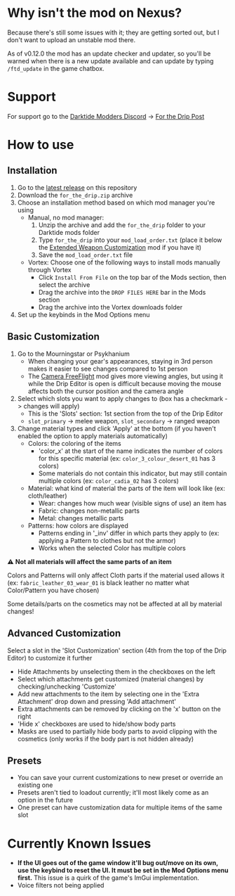 # Why isn't the mod on Nexus?
Because there's still some issues with it; they are getting sorted out, but I don't want to upload an unstable mod there.

As of v0.12.0 the mod has an update checker and updater, so you'll be warned when there is a new update available and can update by typing `/ftd_update` in the game chatbox.


# Support
For support go to the [Darktide Modders Discord](https://discord.gg/rKYWtaDx4D) -> [For the Drip Post](https://discord.com/channels/1048312349867646996/1048318548180738118/1163114688540848169)



# How to use

## Installation
1. Go to the [latest release](https://github.com/Adspartan/For_the_Drip/releases/latest) on this repository
2. Download the `for_the_drip.zip` archive
3. Choose an installation method based on which mod manager you're using
    - Manual, no mod manager:
         1. Unzip the archive and add the `for_the_drip` folder to your Darktide mods folder
         2. Type `for_the_drip` into your `mod_load_order.txt` (place it below the [Extended Weapon Customization](https://www.nexusmods.com/warhammer40kdarktide/mods/277/) mod if you have it)
         3. Save the `mod_load_order.txt` file
    - Vortex: Choose one of the following ways to install mods manually through Vortex
        - Click `Install From File` on the top bar of the Mods section, then select the archive
        - Drag the archive into the `DROP FILES HERE` bar in the Mods section
        - Drag the archive into the Vortex downloads folder
4. Set up the keybinds in the Mod Options menu
## Basic Customization
1. Go to the Mourningstar or Psykhanium
    - When changing your gear's appearances, staying in 3rd person makes it easier to see changes compared to 1st person
    - The [Camera FreeFlight](https://www.nexusmods.com/warhammer40kdarktide/mods/32) mod gives more viewing angles, but using it while the Drip Editor is open is difficult because moving the mouse affects both the cursor position and the camera angle
2. Select which slots you want to apply changes to (box has a checkmark -> changes will apply)
    - This is the 'Slots' section: 1st section from the top of the Drip Editor
    - `slot_primary` -> melee weapon, `slot_secondary` -> ranged weapon
3. Change material types and click 'Apply' at the bottom (if you haven't enabled the option to apply materials automatically)
      - Colors: the coloring of the items 
        - 'color_x' at the start of the name indicates the number of colors for this specific material (ex: `color_3_colour_desert_01` has 3 colors)
        - Some materials do not contain this indicator, but may still contain multiple colors (ex: `color_cadia_02` has 3 colors)
      - Material: what kind of material the parts of the item will look like (ex: cloth/leather)
        - Wear: changes how much wear (visible signs of use) an item has
        - Fabric: changes non-metallic parts
        - Metal: changes metallic parts
      - Patterns: how colors are displayed
        - Patterns ending in '_inv' differ in which parts they apply to (ex: applying a Pattern to clothes but not the armor)
        - Works when the selected Color has multiple colors
 
:warning: **Not all materials will affect the same parts of an item**

Colors and Patterns will only affect Cloth parts if the material used allows it (ex: `fabric_leather_03_wear_01` is black leather no matter what Color/Pattern you have chosen)

Some details/parts on the cosmetics may not be affected at all by material changes!
  

## Advanced Customization

Select a slot in the 'Slot Customization' section (4th from the top of the Drip Editor) to customize it further
- Hide Attachments by unselecting them in the checkboxes on the left
- Select which attachments get customized (material changes) by checking/unchecking 'Customize'
- Add new attachments to the item by selecting one in the 'Extra Attachment' drop down and pressing 'Add attachment'
- Extra attachments can be removed by clicking on the 'x' button on the right
- 'Hide x' checkboxes are used to hide/show body parts
- Masks are used to partially hide body parts to avoid clipping with the cosmetics (only works if the body part is not hidden already)


## Presets
- You can save your current customizations to new preset or override an existing one
- Presets aren't tied to loadout currently; it'll most likely come as an option in the future
- One preset can have customization data for multiple items of the same slot



# Currently Known Issues
- **If the UI goes out of the game window it'll bug out/move on its own, use the keybind to reset the UI. It must be set in the Mod Options menu first.** This issue is a quirk of the game's ImGui implementation.
- Voice filters not being applied
  
